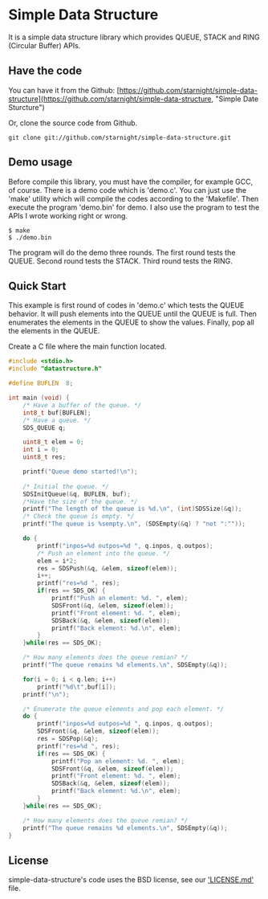 Simple Data Structure
=====================

It is a simple data structure library which provides QUEUE, STACK and RING 
(Circular Buffer) APIs.

Have the code
-------------

You can have it from the Github: [https://github.com/starnight/simple-data-structure](https://github.com/starnight/simple-data-structure, "Simple Date Sturcture")

Or, clone the source code from Github.

```
git clone git://github.com/starnight/simple-data-structure.git
```

Demo usage
----------

Before compile this library, you must have the compiler, for example GCC, of
course.  There is a demo code which is 'demo.c'.  You can just use the 'make'
utility which will compile the codes according to the 'Makefile'.  Then execute
the program 'demo.bin' for demo.  I also use the program to test the APIs I
wrote working right or wrong.

```
$ make
$ ./demo.bin
```

The program will do the demo three rounds.
The first round tests the QUEUE.
Second round tests the STACK.
Third round tests the RING.

Quick Start
-----------

This example is first round of codes in 'demo.c' which tests the QUEUE behavior.
It will push elements into the QUEUE until the QUEUE is full.  Then enumerates
the elements in the QUEUE to show the values.  Finally, pop all the elements in
the QUEUE.

Create a C file where the main function located.

```C
#include <stdio.h>
#include "datastructure.h"

#define BUFLEN	8;

int main (void) {
	/* Have a buffer of the queue. */
	int8_t buf[BUFLEN];
	/* Have a queue. */
	SDS_QUEUE q;

	uint8_t elem = 0;
	int i = 0;
	uint8_t res;

	printf("Queue demo started!\n");
	
	/* Initial the queue. */
	SDSInitQueue(&q, BUFLEN, buf);
	/*Have the size of the queue. */
	printf("The length of the queue is %d.\n", (int)SDSSize(&q));
	/* Check the queue is empty. */
	printf("The queue is %sempty.\n", (SDSEmpty(&q) ? "not ":""));

	do {
		printf("inpos=%d outpos=%d ", q.inpos, q.outpos);
		/* Push an element into the queue. */
		elem = i*2;
		res = SDSPush(&q, &elem, sizeof(elem));
		i++;
		printf("res=%d ", res);
		if(res == SDS_OK) {
			printf("Push an element: %d. ", elem);
			SDSFront(&q, &elem, sizeof(elem));
			printf("Front element: %d. ", elem);
			SDSBack(&q, &elem, sizeof(elem));
			printf("Back element: %d.\n", elem);
		}
	}while(res == SDS_OK);

	/* How many elements does the queue remian? */
	printf("The queue remains %d elements.\n", SDSEmpty(&q));

	for(i = 0; i < q.len; i++)
		printf("%d\t",buf[i]);
	printf("\n");

	/* Enumerate the queue elements and pop each element. */
	do {
		printf("inpos=%d outpos=%d ", q.inpos, q.outpos);
		SDSFront(&q, &elem, sizeof(elem));
		res = SDSPop(&q);
		printf("res=%d ", res);
		if(res == SDS_OK) {
			printf("Pop an element: %d. ", elem);
			SDSFront(&q, &elem, sizeof(elem));
			printf("Front element: %d. ", elem);
			SDSBack(&q, &elem, sizeof(elem));
			printf("Back element: %d.\n", elem);
		}
	}while(res == SDS_OK);

	/* How many elements does the queue remian? */
	printf("The queue remains %d elements.\n", SDSEmpty(&q));
}
```

License
-------

simple-data-structure's code uses the BSD license, see our ['LICENSE.md'](https://github.com/starnight/simple-data-structure/blob/master/LICENSE.md "LICENSE.md") file.
